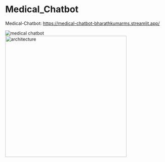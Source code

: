 # Medical_Chatbot
Medical-Chatbot: https://medical-chatbot-bharathkumarms.streamlit.app/


![medical chatbot](https://github.com/user-attachments/assets/ee3a7188-81a8-40e8-bf9c-79b6478be6cc)
<img width="383" alt="architecture" src="https://github.com/user-attachments/assets/181e7268-7a30-41f9-ba80-442b887e6bc1">

